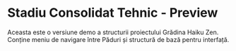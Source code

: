
# Stadiu Consolidat Tehnic - Preview

Aceasta este o versiune demo a structurii proiectului Grădina Haiku Zen.
Conține meniu de navigare între Păduri și structură de bază pentru interfață.
